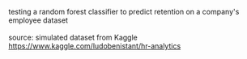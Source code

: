testing a random forest classifier to predict retention on a company's employee dataset<br><br>
source: simulated dataset from Kaggle https://www.kaggle.com/ludobenistant/hr-analytics
